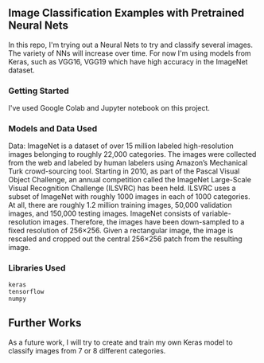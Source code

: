 ## Image Classification Examples with Pretrained Neural Nets

In this repo, I'm trying out a Neural Nets to try and classify several images. The variety of NNs will increase over time. For now I'm using models from Keras, such as VGG16, VGG19 which have high accuracy in the ImageNet dataset.

### Getting Started

I've used Google Colab and Jupyter notebook on this project. 

### Models and Data Used

Data: ImageNet is a dataset of over 15 million labeled high-resolution images belonging to roughly 22,000 categories. The images were collected from the web and labeled by human labelers using Amazon’s Mechanical Turk crowd-sourcing tool. Starting in 2010, as part of the Pascal Visual Object Challenge, an annual competition called the ImageNet Large-Scale Visual Recognition Challenge (ILSVRC) has been held. ILSVRC uses a subset of ImageNet with roughly 1000 images in each of 1000 categories. At all, there are roughly 1.2 million training images, 50,000 validation images, and 150,000 testing images. ImageNet consists of variable-resolution images. Therefore, the images have been down-sampled to a fixed resolution of 256×256. Given a rectangular image, the image is rescaled and cropped out the central 256×256 patch from the resulting image.

### Libraries Used 

```
keras
tensorflow
numpy
```

## Further Works
As a future work, I will try to create and train my own Keras model to classify images from 7 or 8 different categories.
